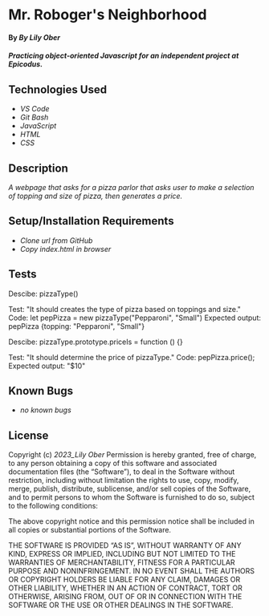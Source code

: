 # Mr. Roboger's Neighborhood
#### By _**By Lily Ober**_
 
#### _Practicing object-oriented Javascript for an independent project at Epicodus._

## Technologies Used

* _VS Code_
* _Git Bash_
* _JavaScript_
* _HTML_
* _CSS_

## Description

_A webpage that asks for a pizza parlor that asks user to make a selection of topping and size of pizza, then generates a price._

## Setup/Installation Requirements

* _Clone url from GitHub_
* _Copy index.html in browser_

## Tests
Descibe: pizzaType()

Test: "It should creates the type of pizza based on toppings and size."
Code: let pepPizza = new pizzaType("Pepparoni", "Small")
Expected output: pepPizza {topping: "Pepparoni", "Small"}

Descibe: pizzaType.prototype.priceIs = function () {}

Test: "It should determine the price of pizzaType."
Code: pepPizza.price();
Expected output: "$10"

## Known Bugs

* _no known bugs_

## License
Copyright (c) _2023_Lily Ober_
Permission is hereby granted, free of charge, to any person obtaining a copy of this software and associated documentation files (the “Software”), to deal in the Software without restriction, including without limitation the rights to use, copy, modify, merge, publish, distribute, sublicense, and/or sell copies of the Software, and to permit persons to whom the Software is furnished to do so, subject to the following conditions:

The above copyright notice and this permission notice shall be included in all copies or substantial portions of the Software.

THE SOFTWARE IS PROVIDED “AS IS”, WITHOUT WARRANTY OF ANY KIND, EXPRESS OR IMPLIED, INCLUDING BUT NOT LIMITED TO THE WARRANTIES OF MERCHANTABILITY, FITNESS FOR A PARTICULAR PURPOSE AND NONINFRINGEMENT. IN NO EVENT SHALL THE AUTHORS OR COPYRIGHT HOLDERS BE LIABLE FOR ANY CLAIM, DAMAGES OR OTHER LIABILITY, WHETHER IN AN ACTION OF CONTRACT, TORT OR OTHERWISE, ARISING FROM, OUT OF OR IN CONNECTION WITH THE SOFTWARE OR THE USE OR OTHER DEALINGS IN THE SOFTWARE.